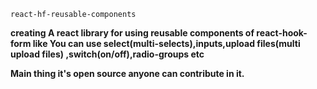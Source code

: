 `react-hf-reusable-components`           

**creating A react library for using reusable components of react-hook-form like 
You can use select(multi-selects),inputs,upload files(multi upload files)
,switch(on/off),radio-groups etc**


**Main thing it's open source anyone can contribute in it.**

